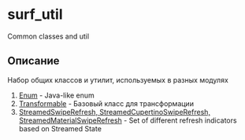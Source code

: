# surf_util

Common classes and util

## Описание

Набор общих классов и утилит, используемых в разных модулях

1. [Enum<T>](/lib/src/enum.dart) - Java-like enum
2. [Transformable<T>](/lib/src/transformable.dart) - Базовый класс для трансформации
3. [StreamedSwipeRefresh, StreamedCupertinoSwipeRefresh, StreamedMaterialSwipeRefresh](/lib/src/ui/widget/refresh) - Set of different refresh indicators based on Streamed State